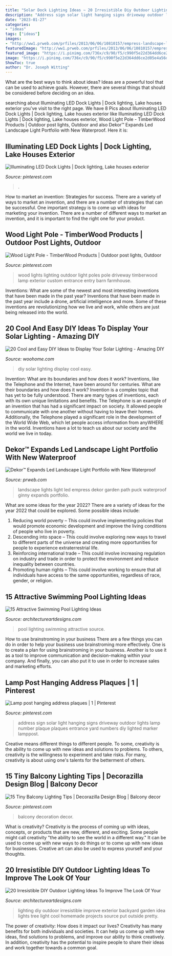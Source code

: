 ```yaml
---
title: "Solar Dock Lighting Ideas ~ 20 Irresistible Diy Outdoor Lighting Ideas To Improve The Look Of Your"
description: "Address sign solar light hanging signs driveway outdoor lights lamp number plaque plaques entrance yard numbers diy lighted marker lamppost"
date: "2023-01-27"
categories:
- "ideas"
tags: ["ideas"]
images:
- "http://ww1.prweb.com/prfiles/2013/06/06/10810157/empress-landscape-lights.jpg"
featuredImage: "http://ww1.prweb.com/prfiles/2013/06/06/10810157/empress-landscape-lights.jpg"
featured_image: "https://i.pinimg.com/736x/c9/90/f5/c990f5e22d364dd6ce2d05e4a56d4e3b--wood-lights.jpg"
image: "https://i.pinimg.com/736x/c9/90/f5/c990f5e22d364dd6ce2d05e4a56d4e3b--wood-lights.jpg"
ShowToc: true
author: "Dr. Joseph Witting"
---
```



What are the best ways to think about ideas?
Ideas are a powerful tool that can be used to achieve goals. However, there are several things that should be considered before deciding on an idea.

	

		
searching about Illuminating LED Dock Lights | Dock lighting, Lake houses exterior you've visit to the right page. We have 8 Pics about Illuminating LED Dock Lights | Dock lighting, Lake houses exterior like Illuminating LED Dock Lights | Dock lighting, Lake houses exterior, Wood Light Pole - TimberWood Products | Outdoor post lights, Outdoor and also Dekor™ Expands Led Landscape Light Portfolio with New Waterproof. Here it is:
		
    
## Illuminating LED Dock Lights | Dock Lighting, Lake Houses Exterior

<img loading=lazy src="https://i.pinimg.com/736x/4c/dc/38/4cdc38c5fb5cd40b752a75ee41bc723f.jpg" onerror="this.onerror=null;this.src='https://tse3.mm.bing.net/th?id=OIP.dKVEbeVnW9oQQeBnmOEgPQHaJ3&amp;pid=15.1';" alt="Illuminating LED Dock Lights | Dock lighting, Lake houses exterior">

_Source: pinterest.com_

>. 

	

How to market an invention: Strategies for success.
There are a variety of ways to market an invention, and there are a number of strategies that can be successful. One important strategy is to come up with ideas for marketing your invention. There are a number of different ways to market an invention, and it is important to find the right one for your product.

    
## Wood Light Pole - TimberWood Products | Outdoor Post Lights, Outdoor

<img loading=lazy src="https://i.pinimg.com/736x/c9/90/f5/c990f5e22d364dd6ce2d05e4a56d4e3b--wood-lights.jpg" onerror="this.onerror=null;this.src='https://tse1.mm.bing.net/th?id=OIP.U36Yd63p58XblHr10ep7ygHaLI&amp;pid=15.1';" alt="Wood Light Pole - TimberWood Products | Outdoor post lights, Outdoor">

_Source: pinterest.com_

>wood lights lighting outdoor light poles pole driveway timberwood lamp exterior custom entrance entry barn farmhouse. 

	

Inventions: What are some of the newest and most interesting inventions that have been made in the past year?
Inventions that have been made in the past year include a drone, artificial intelligence and more. Some of these inventions are revolutionizing how we live and work, while others are just being released into the world.

    
## 20 Cool And Easy DIY Ideas To Display Your Solar Lighting - Amazing DIY

<img loading=lazy src="http://www.woohome.com/wp-content/uploads/2017/11/diy-outdoor-solar-lights-idea-6.jpg" onerror="this.onerror=null;this.src='https://tse3.mm.bing.net/th?id=OIP.HmVwD5dYu9efB2uH5b5pAQHaQ5&amp;pid=15.1';" alt="20 Cool and Easy DIY Ideas to Display Your Solar Lighting - Amazing DIY">

_Source: woohome.com_

>diy solar lighting display cool easy. 

	

Invention: What are its boundaries and how does it work?
Inventions, like the Telephone and the Internet, have been around for centuries. What are their boundaries and how does it work? Invention is a complex topic that has yet to be fully understood. There are many types of inventions, each with its own unique limitations and benefits. The Telephone is an example of an invention that has had a significant impact on society. It allowed people to communicate with one another without having to leave their homes. Additionally, the Telephone played a significant role in the development of the World Wide Web, which let people access information from anyWHERE in the world. Inventions have a lot to teach us about our society and the world we live in today.

    
## Dekor™ Expands Led Landscape Light Portfolio With New Waterproof

<img loading=lazy src="http://ww1.prweb.com/prfiles/2013/06/06/10810157/empress-landscape-lights.jpg" onerror="this.onerror=null;this.src='https://tse3.mm.bing.net/th?id=OIP.puzfa9Sdk0cf7vNkw6nSCAHaE8&amp;pid=15.1';" alt="Dekor™ Expands Led Landscape Light Portfolio with New Waterproof">

_Source: prweb.com_

>landscape lights light led empress dekor garden path puck waterproof ginny expands portfolio. 

	

What are some ideas for the year 2022?
There are a variety of ideas for the year 2022 that could be explored. Some possible ideas include: 
1. Reducing world poverty – This could involve implementing policies that would promote economic development and improve the living conditions of people who live in poverty. 
2. Descending into space – This could involve exploring new ways to travel to different parts of the universe and creating more opportunities for people to experience extraterrestrial life. 
3. Reinforcing international trade – This could involve increasing regulation on industry and trade in order to protect the environment and reduce inequality between countries. 
4. Promoting human rights – This could involve working to ensure that all individuals have access to the same opportunities, regardless of race, gender, or religion.

    
## 15 Attractive Swimming Pool Lighting Ideas

<img loading=lazy src="http://www.architectureartdesigns.com/wp-content/uploads/2015/09/10-630x355.png" onerror="this.onerror=null;this.src='https://tse2.mm.bing.net/th?id=OIP.x9ZiRLh8RsBymGlnElRLaQHaEL&amp;pid=15.1';" alt="15 Attractive Swimming Pool Lighting Ideas">

_Source: architectureartdesigns.com_

>pool lighting swimming attractive source. 

	

How to use brainstroming in your business
There are a few things you can do in order to help your business use brainstroming more effectively. One is to create a plan for using brainstroming in your business. Another is to use it as a tool to improve communication and decision-making within your company. And finally, you can also put it to use in order to increase sales and marketing efforts.

    
## Lamp Post Hanging Address Plaques | 1 | Pinterest

<img loading=lazy src="https://s-media-cache-ak0.pinimg.com/736x/dc/c4/ed/dcc4ed207397826bc7847fde05a4e779--address-plaque-posts.jpg" onerror="this.onerror=null;this.src='https://tse2.mm.bing.net/th?id=OIP.v3VH5KbZvkwoSToR5KAa_gAAAA&amp;pid=15.1';" alt="Lamp post hanging address plaques | 1 | Pinterest">

_Source: pinterest.com_

>address sign solar light hanging signs driveway outdoor lights lamp number plaque plaques entrance yard numbers diy lighted marker lamppost. 

	

Creative means different things to different people. To some, creativity is the ability to come up with new ideas and solutions to problems. To others, creativity is the willingness to experiment and take risks. For many, creativity is about using one's talents for the betterment of others.

    
## 15 Tiny Balcony Lighting Tips | Decorazilla Design Blog | Balcony Decor

<img loading=lazy src="https://i.pinimg.com/736x/50/d9/6d/50d96d6ad4a3368afc98d201da84afbe--small-balcony-decor-balcony-decoration.jpg" onerror="this.onerror=null;this.src='https://tse2.mm.bing.net/th?id=OIP.aEqUFNmM9ZXo0yZhHXXZKwHaJ4&amp;pid=15.1';" alt="15 Tiny Balcony Lighting Tips | Decorazilla Design Blog | Balcony decor">

_Source: pinterest.com_

>balcony decoration decor. 

	

What is creativity?
Creativity is the process of coming up with ideas, concepts, or products that are new, different, and exciting. Some people might call creativity "the ability to see the world in a different way." It can be used to come up with new ways to do things or to come up with new ideas for businesses. Creative art can also be used to express yourself and your thoughts.

    
## 20 Irresistible DIY Outdoor Lighting Ideas To Improve The Look Of Your

<img loading=lazy src="http://www.architectureartdesigns.com/wp-content/uploads/2016/08/7-26.jpg" onerror="this.onerror=null;this.src='https://tse4.mm.bing.net/th?id=OIP.hyZ0x5GbRPb8qVwShn9H3QHaKm&amp;pid=15.1';" alt="20 Irresistible DIY Outdoor Lighting Ideas To Improve The Look Of Your">

_Source: architectureartdesigns.com_

>lighting diy outdoor irresistible improve exterior backyard garden idea lights tree light cool homemade projects source put outside pretty. 

	

The power of creativity: How does it impact our lives?
Creativity has many benefits for both individuals and societies. It can help us come up with new ideas, find solutions to problems, and improve our ability to think creatively. In addition, creativity has the potential to inspire people to share their ideas and work together towards a common goal.

